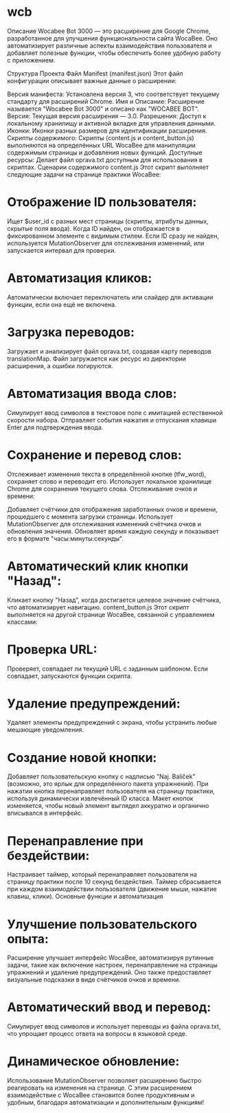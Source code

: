 # wcb

Описание
Wocabee Bot 3000 — это расширение для Google Chrome, разработанное для улучшения функциональности сайта WocaBee. Оно автоматизирует различные аспекты взаимодействия пользователя и добавляет полезные функции, чтобы обеспечить более удобную работу с приложением.

Структура Проекта
Файл Manifest (manifest.json)
Этот файл конфигурации описывает важные данные о расширении:

Версия манифеста: Установлена версия 3, что соответствует текущему стандарту для расширений Chrome.
Имя и Описание: Расширение называется "Wocabee Bot 3000" и описано как "WOCABEE BOT".
Версия: Текущая версия расширения — 3.0.
Разрешения: Доступ к локальному хранилищу и активной вкладке для управления данными.
Иконки: Иконки разных размеров для идентификации расширения.
Скрипты содержимого: Скрипты (content.js и content_button.js) выполняются на определённых URL WocaBee для манипуляции содержимым страницы и добавления новых функций.
Доступные ресурсы: Делает файл oprava.txt доступным для использования в скриптах.
Сценарии содержимого
content.js
Этот скрипт выполняет следующие задачи на странице практики WocaBee:

# Отображение ID пользователя:

Ищет $user_id с разных мест страницы (скрипты, атрибуты данных, скрытые поля ввода).
Когда ID найден, он отображается в фиксированном элементе с видимым стилем.
Если ID сразу не найден, используется MutationObserver для отслеживания изменений, или запускается интервал для проверки.
# Автоматизация кликов:

Автоматически включает переключатель или слайдер для активации функции, если она ещё не включена.
# Загрузка переводов:

Загружает и анализирует файл oprava.txt, создавая карту переводов translationMap.
Файл загружается как ресурс из директории расширения, а ошибки логируются.
# Автоматизация ввода слов:

Симулирует ввод символов в текстовое поле с имитацией естественной скорости набора.
Отправляет события нажатия и отпускания клавиши Enter для подтверждения ввода.
# Сохранение и перевод слов:

Отслеживает изменения текста в определённой кнопке (tfw_word), сохраняет слово и переводит его.
Использует локальное хранилище Chrome для сохранения текущего слова.
Отслеживание очков и времени:

Добавляет счётчики для отображения заработанных очков и времени, прошедшего с момента загрузки страницы.
Использует MutationObserver для отслеживания изменений счётчика очков и обновления значения.
Обновляет время каждую секунду и показывает его в формате "часы:минуты:секунды".
# Автоматический клик кнопки "Назад":

Кликает кнопку "Назад", когда достигается целевое значение счётчика, что автоматизирует навигацию.
content_button.js
Этот скрипт выполняется на другой странице WocaBee, связанной с управлением классами:

# Проверка URL:

Проверяет, совпадает ли текущий URL с заданным шаблоном. Если совпадает, запускаются функции скрипта.
# Удаление предупреждений:

Удаляет элементы предупреждений с экрана, чтобы устранить любые мешающие уведомления.
# Создание новой кнопки:

Добавляет пользовательскую кнопку с надписью "Naj. Balíček" (возможно, это ярлык для определённого пакета упражнений).
При нажатии кнопка перенаправляет пользователя на страницу практики, используя динамически извлечённый ID класса.
Макет кнопок изменяется, чтобы новый элемент выглядел аккуратно и органично вписывался в интерфейс.
# Перенаправление при бездействии:

Настраивает таймер, который перенаправляет пользователя на страницу практики после 10 секунд бездействия. Таймер сбрасывается при каждом взаимодействии пользователя (движение мыши, нажатие клавиш, клики).
Основные функции и автоматизация
# Улучшение пользовательского опыта:

Расширение улучшает интерфейс WocaBee, автоматизируя рутинные задачи, такие как включение настроек, перенаправление на страницы упражнений и удаление предупреждений.
Оно также предоставляет визуальные подсказки в виде счётчиков очков и времени.
# Автоматический ввод и перевод:

Симулирует ввод символов и использует переводы из файла oprava.txt, что упрощает процесс ответа на вопросы в языковой среде.
# Динамическое обновление:

Использование MutationObserver позволяет расширению быстро реагировать на изменения на странице.
С этим расширением взаимодействие с WocaBee становится более продуктивным и удобным, благодаря автоматизации и дополнительным функциям!
